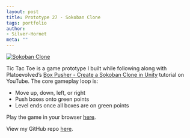 ```yaml
---
layout: post
title: Prototype 27 - Sokoban Clone
tags: portfolio
author:
- Silver-Hornet
meta: ""
---
```


[![Sokoban Clone]({{site.url}}/rock-paper-scissors.png)](https://play.unity.com/mg/other/platoevolved-s-sokoban-clone)


Tic Tac Toe is a game prototype I built while following along with Platoevolved’s [Box Pusher - Create a Sokoban Clone in Unity](https://www.youtube.com/watch?v=ESh8phnmiXg) tutorial on YouTube. The core gameplay loop is:

- Move up, down, left, or right
- Push boxes onto green points
- Level ends once all boxes are on green points

Play the game in your browser [here](https://play.unity.com/mg/other/platoevolved-s-sokoban-clone).

View my GitHub repo [here](https://github.com/silver-hornet/platoevolved-sokoban-clone).